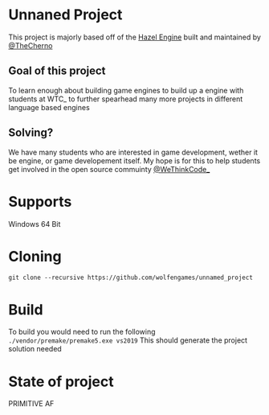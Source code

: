 # Unnaned Project
This project is majorly based off of the [Hazel Engine](https://github.com/TheCherno/Hazel) built and maintained by [@TheCherno](https://github.com/TheCherno/)

## Goal of this project
To learn enough about building game engines to build up a engine with students at WTC_ to further spearhead many more projects in different language based engines

## Solving?
We have many students who are interested in game development, wether it be engine, or game developement itself.
My hope is for this to help students get involved in the open source commuinty [@WeThinkCode_](https://www.wethinkcode.co.za/)


# Supports
Windows 64 Bit

# Cloning
`git clone --recursive https://github.com/wolfengames/unnamed_project`
# Build
To build you would need to run the following
`./vendor/premake/premake5.exe vs2019`
This should generate the project solution needed

# State of project
PRIMITIVE AF